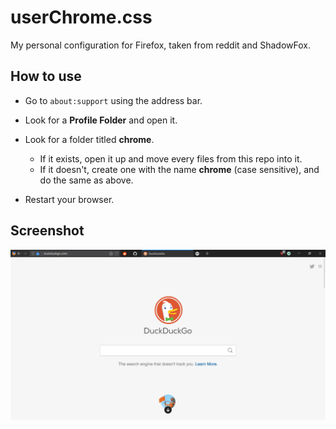 # userChrome.css

My personal configuration for Firefox, taken from reddit and ShadowFox.

## How to use

* Go to `about:support` using the address bar.

* Look for a **Profile Folder** and open it.

* Look for a folder titled **chrome**.

     *  If it exists, open it up and move every files from this repo into it.
     *  If it doesn't, create one with the name **chrome** (case sensitive), and do the same as above.

* Restart your browser.

## Screenshot

![Screenshot](screenshot.PNG)



